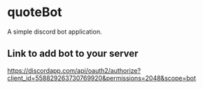 # quoteBot
A simple discord bot application.

## Link to add bot to your server
https://discordapp.com/api/oauth2/authorize?client_id=558829263730769920&permissions=2048&scope=bot
